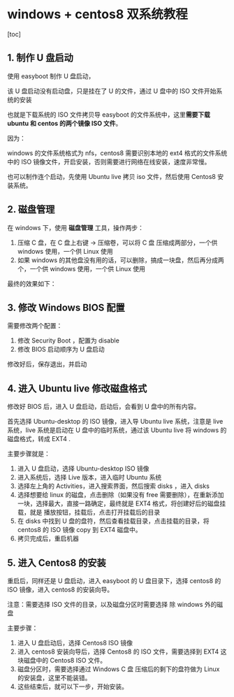 # windows + centos8 双系统教程

[toc]

## 1. 制作 U 盘启动

使用 easyboot 制作 U 盘启动，

该 U 盘启动没有启动盘，只是挂在了 U 的文件，通过 U 盘中的 ISO 文件开始系统的安装

也就是下载系统的 ISO 文件拷贝导 easyboot 的文件系统中，这里**需要下载 ubuntu 和 centos 的两个镜像 ISO 文件**。

因为：

windows 的文件系统格式为 nfs，centos8 需要识别本地的 ext4 格式的文件系统中的 ISO 镜像文件，开启安装，否则需要进行网络在线安装，速度非常慢。

也可以制作连个启动，先使用 Ubuntu live 拷贝 iso 文件，然后使用 Centos8 安装系统。

## 2. 磁盘管理

在 windows 下，使用 **磁盘管理** 工具，操作两步：

1. 压缩 C 盘，在 C 盘上右键 -> 压缩卷，可以将 C 盘 压缩成两部分，一个供 windows 使用，一个供 Linux 使用
2. 如果 windows 的其他盘没有用的话，可以删除，搞成一块盘，然后再分成两个，一个供 windows 使用，一个供 Linux 使用

最终的效果如下：



## 3. 修改 Windows BIOS 配置

需要修改两个配置：

1. 修改 Security Boot ，配置为 disable
2. 修改 BIOS 启动顺序为 U 盘启动

修改好后，保存退出，并启动



## 4. 进入 Ubuntu live 修改磁盘格式

修改好 BIOS 后，进入 U 盘启动，启动后，会看到 U 盘中的所有内容。

首先选择 Ubuntu-desktop 的 ISO 镜像，进入导 Ubuntu live 系统，注意是 live 系统，live 系统是启动在 U 盘中的临时系统，通过该 Ubuntu live 将 windows 的磁盘格式，转成 EXT4 .

 主要步骤就是：

1. 进入 U 盘启动，选择 Ubuntu-desktop ISO 镜像
2. 进入系统后，选择 Live 版本，进入临时 Ubuntu 系统
3. 选择左上角的 Activities，进入搜索界面，然后搜索 disks ，进入 disks 
4. 选择想要给 linux 的磁盘，点击删除（如果没有 free 需要删除），在重新添加一块，选择最大，直接一路确定，最终就是 EXT4 格式，将创建好后的磁盘挂载，就是 播放按钮，挂载后，点击打开挂载后的目录
5. 在 disks 中找到 U 盘的盘符，然后查看挂载目录，点击挂载的目录，将 centos8 的 ISO 镜像 copy 到 EXT4 磁盘中。
6. 拷贝完成后，重启机器



## 5. 进入 Centos8 的安装

重启后，同样还是 U 盘启动，进入 easyboot 的 U 盘目录下，选择 centos8 的 ISO 镜像，进入 centos8 的安装向导。

注意：需要选择 ISO 文件的目录，以及磁盘分区时需要选择 除 windows 外的磁盘

主要步骤：

1. 进入 U 盘启动后，选择 Centos8 ISO 镜像
2. 进入 centos8 安装向导后，选择 Centos8 的 ISO 文件，需要选择到 EXT4 这块磁盘中的 Centos8 ISO 文件。
3. 磁盘分区时，需要选择通过 Windows C 盘 压缩后的剩下的盘符做为 Linux 的安装盘，这里不能装错。
4. 这些结束后，就可以下一步，开始安装。



 